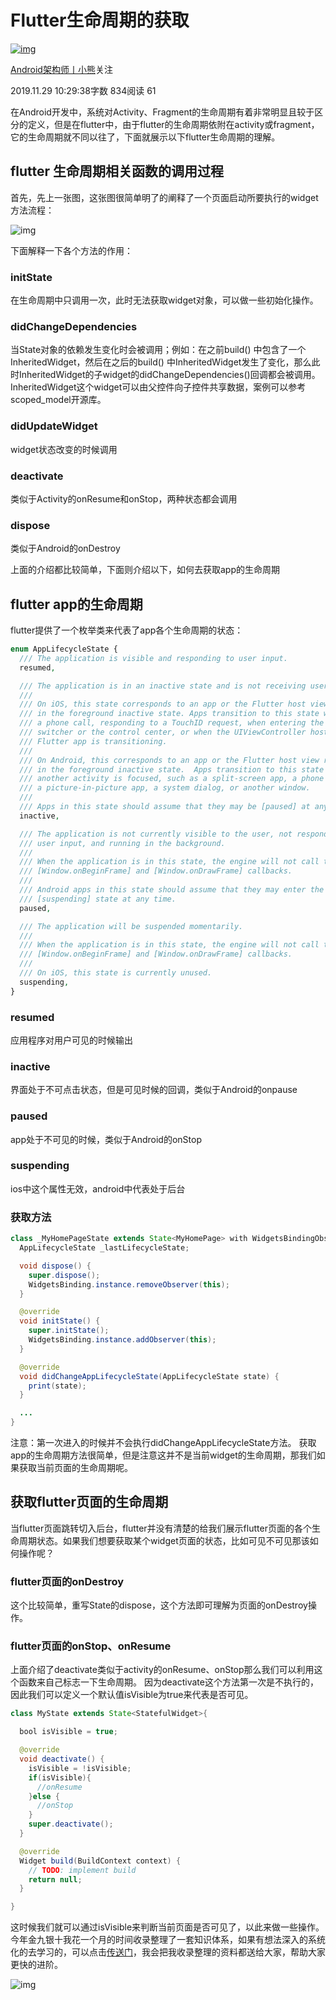 # Flutter生命周期的获取

[![img](https://upload.jianshu.io/users/upload_avatars/18813666/f99b1460-65f2-4359-8df4-1ecab2f3f743.jpg?imageMogr2/auto-orient/strip|imageView2/1/w/96/h/96/format/webp)](https://www.jianshu.com/u/c6fe19ec433f)

[Android架构师丨小熊](https://www.jianshu.com/u/c6fe19ec433f)关注

2019.11.29 10:29:38字数 834阅读 61

在Android开发中，系统对Activity、Fragment的生命周期有着非常明显且较于区分的定义，但是在flutter中，由于flutter的生命周期依附在activity或fragment，它的生命周期就不同以往了，下面就展示以下flutter生命周期的理解。

## flutter 生命周期相关函数的调用过程

首先，先上一张图，这张图很简单明了的阐释了一个页面启动所要执行的widget方法流程：





![img](https://upload-images.jianshu.io/upload_images/18813666-b8f11f404d93cb36.png?imageMogr2/auto-orient/strip|imageView2/2/w/485/format/webp)

下面解释一下各个方法的作用：

### initState

在生命周期中只调用一次，此时无法获取widget对象，可以做一些初始化操作。

### didChangeDependencies

当State对象的依赖发生变化时会被调用；例如：在之前build() 中包含了一个InheritedWidget，然后在之后的build() 中InheritedWidget发生了变化，那么此时InheritedWidget的子widget的didChangeDependencies()回调都会被调用。InheritedWidget这个widget可以由父控件向子控件共享数据，案例可以参考 scoped_model开源库。

### didUpdateWidget

widget状态改变的时候调用

### deactivate

类似于Activity的onResume和onStop，两种状态都会调用

### dispose

类似于Android的onDestroy

上面的介绍都比较简单，下面则介绍以下，如何去获取app的生命周期

## flutter app的生命周期

flutter提供了一个枚举类来代表了app各个生命周期的状态：



```php
enum AppLifecycleState {
  /// The application is visible and responding to user input.
  resumed,

  /// The application is in an inactive state and is not receiving user input.
  ///
  /// On iOS, this state corresponds to an app or the Flutter host view running
  /// in the foreground inactive state. Apps transition to this state when in
  /// a phone call, responding to a TouchID request, when entering the app
  /// switcher or the control center, or when the UIViewController hosting the
  /// Flutter app is transitioning.
  ///
  /// On Android, this corresponds to an app or the Flutter host view running
  /// in the foreground inactive state.  Apps transition to this state when
  /// another activity is focused, such as a split-screen app, a phone call,
  /// a picture-in-picture app, a system dialog, or another window.
  ///
  /// Apps in this state should assume that they may be [paused] at any time.
  inactive,

  /// The application is not currently visible to the user, not responding to
  /// user input, and running in the background.
  ///
  /// When the application is in this state, the engine will not call the
  /// [Window.onBeginFrame] and [Window.onDrawFrame] callbacks.
  ///
  /// Android apps in this state should assume that they may enter the
  /// [suspending] state at any time.
  paused,

  /// The application will be suspended momentarily.
  ///
  /// When the application is in this state, the engine will not call the
  /// [Window.onBeginFrame] and [Window.onDrawFrame] callbacks.
  ///
  /// On iOS, this state is currently unused.
  suspending,
}
```

### resumed

应用程序对用户可见的时候输出

### inactive

界面处于不可点击状态，但是可见时候的回调，类似于Android的onpause

### paused

app处于不可见的时候，类似于Android的onStop

### suspending

ios中这个属性无效，android中代表处于后台

### 获取方法



```java
class _MyHomePageState extends State<MyHomePage> with WidgetsBindingObserver {
  AppLifecycleState _lastLifecycleState;

  void dispose() {
    super.dispose();
    WidgetsBinding.instance.removeObserver(this);
  }

  @override
  void initState() {
    super.initState();
    WidgetsBinding.instance.addObserver(this);
  }

  @override
  void didChangeAppLifecycleState(AppLifecycleState state) {
    print(state);
  }

  ...
}
```

注意：第一次进入的时候并不会执行didChangeAppLifecycleState方法。
获取app的生命周期方法很简单，但是注意这并不是当前widget的生命周期，那我们如果获取当前页面的生命周期呢。

## 获取flutter页面的生命周期

当flutter页面跳转切入后台，flutter并没有清楚的给我们展示flutter页面的各个生命周期状态。如果我们想要获取某个widget页面的状态，比如可见不可见那该如何操作呢？

### flutter页面的onDestroy

这个比较简单，重写State的dispose，这个方法即可理解为页面的onDestroy操作。

### flutter页面的onStop、onResume

上面介绍了deactivate类似于activity的onResume、onStop那么我们可以利用这个函数来自己标志一下生命周期。
因为deactivate这个方法第一次是不执行的，因此我们可以定义一个默认值isVisible为true来代表是否可见。



```java
class MyState extends State<StatefulWidget>{

  bool isVisible = true;

  @override
  void deactivate() {
    isVisible = !isVisible;
    if(isVisible){
      //onResume
    }else {
      //onStop
    }
    super.deactivate();
  }

  @override
  Widget build(BuildContext context) {
    // TODO: implement build
    return null;
  }

}
```

这时候我们就可以通过isVisible来判断当前页面是否可见了，以此来做一些操作。
今年金九银十我花一个月的时间收录整理了一套知识体系，如果有想法深入的系统化的去学习的，可以点击[传送门](https://links.jianshu.com/go?to=https%3A%2F%2Fshimo.im%2Fdocs%2FkxRG3DxvRTkWhqc9%2F)，我会把我收录整理的资料都送给大家，帮助大家更快的进阶。



![img](https://upload-images.jianshu.io/upload_images/18813666-21f1bdbabcf5a931.jpg?imageMogr2/auto-orient/strip|imageView2/2/w/240/format/webp)